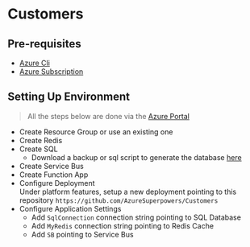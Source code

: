 # Customers

## Pre-requisites  
* [Azure Cli](https://docs.microsoft.com/en-us/cli/azure/install-azure-cli?view=azure-cli-latest)  
* [Azure Subscription](https://account.windowsazure.com/Subscriptions )  

## Setting Up Environment  
> All the steps below are done via the [Azure Portal](https://portal.azure.com)  
* Create Resource Group or use an existing one
* Create Redis   
* Create SQL  
    * Download a backup or sql script to generate the database [here](https://northwinddatabase.codeplex.com/releases/view/71634)  
* Create Service Bus
* Create Function App  
* Configure Deployment  
Under platform features, setup a new deployment pointing to this repository `https://github.com/AzureSuperpowers/Customers`  
* Configure Application Settings
    * Add `SqlConnection` connection string pointing to SQL Database  
    * Add `MyRedis` connection string pointing to Redis Cache  
    * Add `SB` pointing to Service Bus
